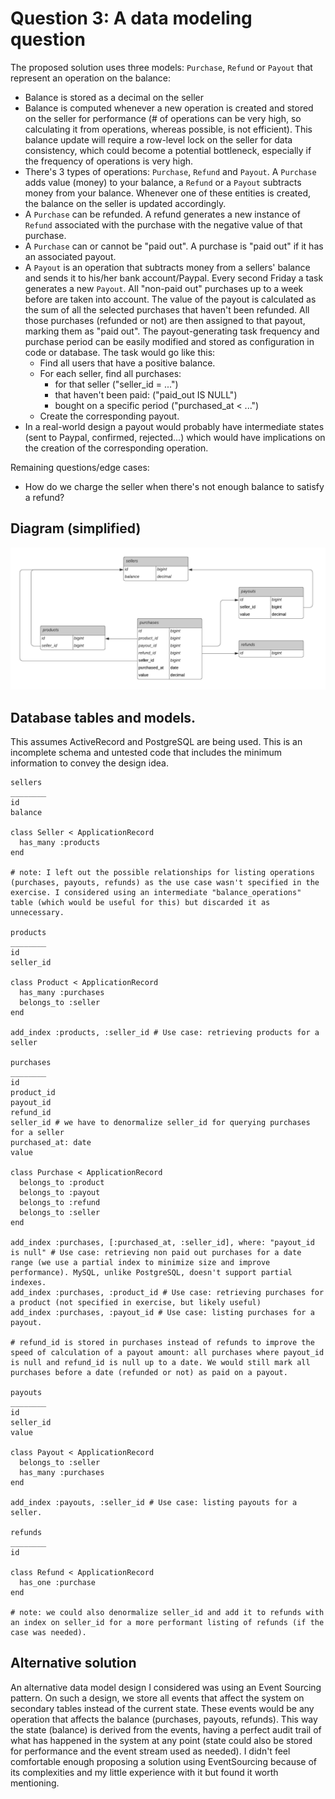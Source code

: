 # Question 3: A data modeling question

The proposed solution uses three models: `Purchase`, `Refund` or `Payout` that represent an operation on the balance:

- Balance is stored as a decimal on the seller
- Balance is computed whenever a new operation is created and stored on the seller for performance (# of operations can be very high, so calculating it from operations, whereas possible, is not efficient). This balance update will require a row-level lock on the seller for data consistency, which could become a potential bottleneck, especially if the frequency of operations is very high.
- There's 3 types of operations: `Purchase`, `Refund` and `Payout`. A `Purchase` adds value (money) to your balance, a `Refund` or a `Payout` subtracts money from your balance. Whenever one of these entities is created, the balance on the seller is updated accordingly.
- A `Purchase` can be refunded. A refund generates a new instance of `Refund` associated with the purchase with the negative value of that purchase.
- A `Purchase` can or cannot be "paid out". A purchase is "paid out" if it has an associated payout.
- A `Payout` is an operation that subtracts money from a sellers' balance and sends it to his/her bank account/Paypal. Every second Friday a task generates a new `Payout`. All "non-paid out" purchases up to a week before are taken into account. The value of the payout is calculated as the sum of all the selected purchases that haven't been refunded. All those purchases (refunded or not) are then assigned to that payout, marking them as "paid out". The payout-generating task frequency and purchase period can be easily modified and stored as configuration in code or database. The task would go like this:
  - Find all users that have a positive balance.
  - For each seller, find all purchases:
    - for that seller ("seller_id = ...")
    - that haven't been paid: ("paid_out IS NULL")
    - bought on a specific period ("purchased_at < ...")
  - Create the corresponding payout.
- In a real-world design a payout would probably have intermediate states (sent to Paypal, confirmed, rejected...) which would have implications on the creation of the corresponding operation.

Remaining questions/edge cases:

- How do we charge the seller when there's not enough balance to satisfy a refund?

## Diagram (simplified)

![Data model schema](https://raw.githubusercontent.com/victormier/gumroad-question/main/question3/diagram.png)

## Database tables and models.

This assumes ActiveRecord and PostgreSQL are being used. This is an incomplete schema and untested code that includes the minimum information to convey the design idea.

```
sellers
________
id
balance

class Seller < ApplicationRecord
  has_many :products
end

# note: I left out the possible relationships for listing operations (purchases, payouts, refunds) as the use case wasn't specified in the exercise. I considered using an intermediate "balance_operations" table (which would be useful for this) but discarded it as unnecessary.

products
________
id
seller_id

class Product < ApplicationRecord
  has_many :purchases
  belongs_to :seller
end

add_index :products, :seller_id # Use case: retrieving products for a seller

purchases
________
id
product_id
payout_id
refund_id
seller_id # we have to denormalize seller_id for querying purchases for a seller
purchased_at: date
value

class Purchase < ApplicationRecord
  belongs_to :product
  belongs_to :payout
  belongs_to :refund
  belongs_to :seller
end

add_index :purchases, [:purchased_at, :seller_id], where: "payout_id is null" # Use case: retrieving non paid out purchases for a date range (we use a partial index to minimize size and improve performance). MySQL, unlike PostgreSQL, doesn't support partial indexes.
add_index :purchases, :product_id # Use case: retrieving purchases for a product (not specified in exercise, but likely useful)
add_index :purchases, :payout_id # Use case: listing purchases for a payout.

# refund_id is stored in purchases instead of refunds to improve the speed of calculation of a payout amount: all purchases where payout_id is null and refund_id is null up to a date. We would still mark all purchases before a date (refunded or not) as paid on a payout.

payouts
________
id
seller_id
value

class Payout < ApplicationRecord
  belongs_to :seller
  has_many :purchases
end

add_index :payouts, :seller_id # Use case: listing payouts for a seller.

refunds
________
id

class Refund < ApplicationRecord
  has_one :purchase
end

# note: we could also denormalize seller_id and add it to refunds with an index on seller_id for a more performant listing of refunds (if the case was needed).

```

## Alternative solution

An alternative data model design I considered was using an Event Sourcing pattern. On such a design, we store all events that affect the system on secondary tables instead of the current state. These events would be any operation that affects the balance (purchases, payouts, refunds). This way the state (balance) is derived from the events, having a perfect audit trail of what has happened in the system at any point (state could also be stored for performance and the event stream used as needed). I didn't feel comfortable enough proposing a solution using EventSourcing because of its complexities and my little experience with it but found it worth mentioning.
